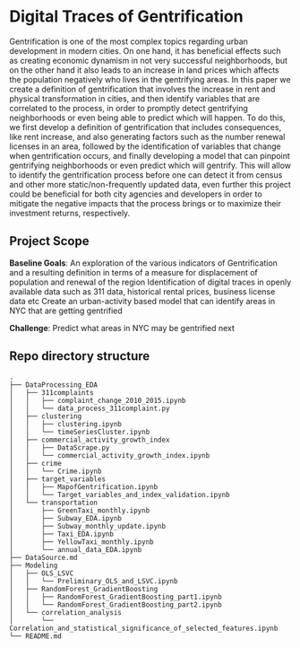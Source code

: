 # Digital Traces of Gentrification

Gentrification is one of the most complex topics regarding urban development in modern cities. On one hand, it has beneficial effects such as creating economic dynamism in not very successful neighborhoods, but on the other hand it also leads to an increase in land prices which affects the population negatively who lives in the gentrifying areas. In this paper we create a definition of gentrification that involves the increase in rent and physical transformation in cities, and then identify variables that are correlated to the process, in order to promptly detect gentrifying neighborhoods or even being able to predict which will happen. To do this, we first develop a definition of gentrification that includes consequences, like rent increase, and also generating factors such as the number renewal licenses in an area, followed by the identification of variables that change when gentrification occurs, and finally developing a model that can pinpoint gentrifying neighborhoods or even predict which will gentrify. This will allow to identify the gentrification process before one can detect it from census and other more static/non-frequently updated data, even further this project could be beneficial for both city agencies and developers in order to mitigate the negative impacts that the process brings or to maximize their investment returns, respectively.

## Project Scope
__Baseline Goals__:
An exploration of the various indicators of Gentrification and a resulting definition in terms of a measure for displacement of population and renewal of the region
Identification of digital traces in openly available data such as 311 data, historical rental prices, business license data etc
Create an urban-activity based model that can identify areas in NYC that are getting gentrified

__Challenge__:
Predict what areas in NYC may be gentrified next

## Repo directory structure
```shell
.
├── DataProcessing_EDA
│   ├── 311complaints
│   │   ├── complaint_change_2010_2015.ipynb
│   │   └── data_process_311complaint.py
│   ├── clustering
│   │   ├── clustering.ipynb
│   │   └── timeSeriesCluster.ipynb
│   ├── commercial_activity_growth_index
│   │   ├── DataScrape.py
│   │   └── commercial_activity_growth_index.ipynb
│   ├── crime
│   │   └── Crime.ipynb
│   ├── target_variables
│   │   ├── MapofGentrification.ipynb
│   │   └── Target_variables_and_index_validation.ipynb
│   └── transportation
│       ├── GreenTaxi_monthly.ipynb
│       ├── Subway_EDA.ipynb
│       ├── Subway_monthly_update.ipynb
│       ├── Taxi_EDA.ipynb
│       ├── YellowTaxi_monthly.ipynb
│       └── annual_data_EDA.ipynb
├── DataSource.md
├── Modeling
│   ├── OLS_LSVC
│   │   └── Preliminary_OLS_and_LSVC.ipynb
│   ├── RandomForest_GradientBoosting
│   │   ├── RandomForest_GradientBoosting_part1.ipynb
│   │   └── RandomForest_GradientBoosting_part2.ipynb
│   └── correlation_analysis
│       └── Correlation_and_statistical_significance_of_selected_features.ipynb
└── README.md
```
